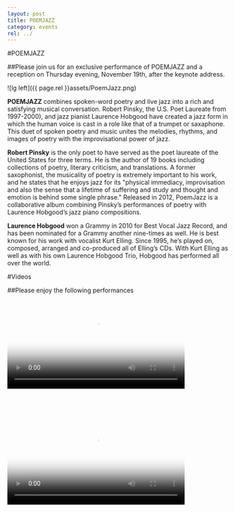 ```yaml
---
layout: post
title: POEMJAZZ
category: events
rel: ../
---
```


#POEMJAZZ

##Please join us for an exclusive performance of POEMJAZZ and a reception on Thursday evening, November 19th, after the keynote address.

![lg left]({{ page.rel }}assets/PoemJazz.png)

**POEMJAZZ** combines spoken-word poetry and live jazz into a rich and satisfying musical conversation. Robert Pinsky, the U.S. Poet Laureate from 1997-2000), and jazz pianist Laurence Hobgood have created a jazz form in which the human voice is cast in a role like that of a trumpet or saxaphone. This duet of spoken poetry and music unites the melodies, rhythms, and images of poetry with the improvisational power of jazz.  

**Robert Pinsky** is the only poet to have served as the poet laureate of the United States for three terms. He is the author of 19 books including collections of poetry, literary criticism, and translations. A former saxophonist, the musicality of poetry is extremely important to his work, and he states that he enjoys jazz for its "physical immediacy, improvisation and also the sense that a lifetime of suffering and study and thought and emotion is behind some single phrase." Released in 2012, PoemJazz is a collaborative album combining Pinsky’s performances of poetry with Laurence Hobgood’s jazz piano compositions.

**Laurence Hobgood** won a Grammy in 2010 for Best Vocal Jazz Record, and has been nominated for a Grammy another nine-times as well. He is best known for his work with vocalist Kurt Elling. Since 1995, he’s played on, composed, arranged and co-produced all of Elling’s CDs. With Kurt Elling as well as with his own Laurence Hobgood Trio, Hobgood has performed all over the world.

#Videos

##Please enjoy the following performances

<video class="vid" width="80%" height="" controls poster="{{ site.baseurl }}/assets/antique_poster.png"><source src="https://msa.press.jhu.edu/conferences/msa17/videos/Antique.mp4" type="video/mp4">Your browser does not support this video.</video>

<br>
<br>

<video class="vid" width="80%" height="" controls poster="{{ site.baseurl }}/assets/hix_poster.png"><source src="https://msa.press.jhu.edu/conferences/msa17/videos/Hix.mp4" type="video/mp4">Your browser does not support this video.</video>